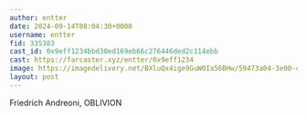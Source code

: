 ```yaml
---
author: entter
date: 2024-09-14T08:04:30+0000
username: entter
fid: 335383
cast_id: 0x9eff1234bbd30ed169eb66c276446ded2c114ebb
cast: https://farcaster.xyz/entter/0x9eff1234
image: https://imagedelivery.net/BXluQx4ige9GuW0Ia56BHw/59473a04-3e00-4bca-b5c1-cdad50529200/original
layout: post
---
```


Friedrich Andreoni, OBLIVION

<img src='https://imagedelivery.net/BXluQx4ige9GuW0Ia56BHw/59473a04-3e00-4bca-b5c1-cdad50529200/original' alt='' referrerpolicy='no-referrer'/>
